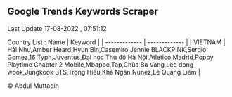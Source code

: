 

## Google Trends Keywords Scraper 
 
Last Update 17-08-2022 , 07:51:12

Country List :
 Name  | Keyword |
| ------------- | ------------- |
| VIETNAM | Hải Như,Amber Heard,Hyun Bin,Casemiro,Jennie BLACKPINK,Sergio Gomez,16 Typh,Juventus,Đại học Thủ đô Hà Nội,Atletico Madrid,Poppy Playtime Chapter 2 Mobile,Mbappe,Tap,Chùa Ba Vàng,Lee dong wook,Jungkook BTS,Trọng Hiếu,Khả Ngân,Nunez,Lê Quang Liêm |



© Abdul Muttaqin 
